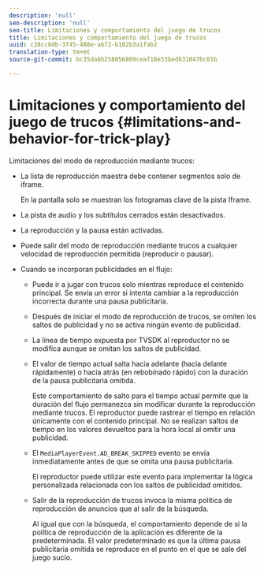 ```yaml
---
description: 'null'
seo-description: 'null'
seo-title: Limitaciones y comportamiento del juego de trucos
title: Limitaciones y comportamiento del juego de trucos
uuid: c28cc8db-3f45-488e-ab72-b102b3a1fab2
translation-type: tm+mt
source-git-commit: bc35da8b258056809ceaf18e33bed631047bc81b

---
```



# Limitaciones y comportamiento del juego de trucos {#limitations-and-behavior-for-trick-play}

<!--<a id="section_2BC43539C5C142E085D06A7E35C76726"></a>-->

Limitaciones del modo de reproducción mediante trucos:

* La lista de reproducción maestra debe contener segmentos solo de iframe.

   En la pantalla solo se muestran los fotogramas clave de la pista Iframe.
* La pista de audio y los subtítulos cerrados están desactivados.
* La reproducción y la pausa están activadas.
* Puede salir del modo de reproducción mediante trucos a cualquier velocidad de reproducción permitida (reproducir o pausar).
* Cuando se incorporan publicidades en el flujo:

   * Puede ir a jugar con trucos solo mientras reproduce el contenido principal. Se envía un error si intenta cambiar a la reproducción incorrecta durante una pausa publicitaria.
   * Después de iniciar el modo de reproducción de trucos, se omiten los saltos de publicidad y no se activa ningún evento de publicidad.
   * La línea de tiempo expuesta por TVSDK al reproductor no se modifica aunque se omitan los saltos de publicidad.
   * El valor de tiempo actual salta hacia adelante (hacia delante rápidamente) o hacia atrás (en rebobinado rápido) con la duración de la pausa publicitaria omitida.

      Este comportamiento de salto para el tiempo actual permite que la duración del flujo permanezca sin modificar durante la reproducción mediante trucos. El reproductor puede rastrear el tiempo en relación únicamente con el contenido principal. No se realizan saltos de tiempo en los valores devueltos para la hora local al omitir una publicidad.
   * El `MediaPlayerEvent.AD_BREAK_SKIPPED` evento se envía inmediatamente antes de que se omita una pausa publicitaria.

      El reproductor puede utilizar este evento para implementar la lógica personalizada relacionada con los saltos de publicidad omitidos.

   * Salir de la reproducción de trucos invoca la misma política de reproducción de anuncios que al salir de la búsqueda.

      Al igual que con la búsqueda, el comportamiento depende de si la política de reproducción de la aplicación es diferente de la predeterminada. El valor predeterminado es que la última pausa publicitaria omitida se reproduce en el punto en el que se sale del juego sucio.